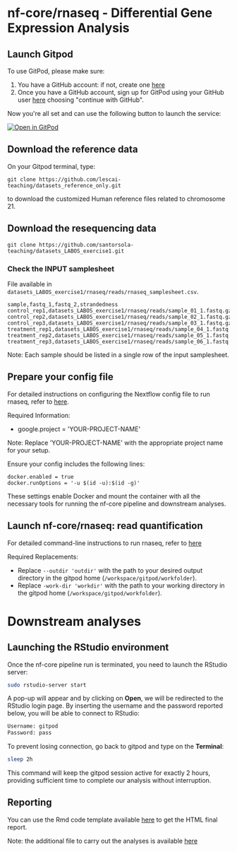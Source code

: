 # nf-core/rnaseq - Differential Gene Expression Analysis



## Launch Gitpod


To use GitPod, please make sure:

1. You have a GitHub account: if not, create one [here](https://github.com/signup)
2. Once you have a GitHub account, sign up for GitPod using your GitHub user [here](https://gitpod.io/login/) choosing "continue with GitHub".

Now you're all set and can use the following button to launch the service:


[![Open in GitPod](https://img.shields.io/badge/Gitpod-%20Open%20in%20Gitpod-908a85?logo=gitpod)](https://gitpod.io/#https://github.com/santorsola-teaching/nf-core-gitpod-run)



## Download the reference data

On your Gitpod terminal, type:

```{bash}
git clone https://github.com/lescai-teaching/datasets_reference_only.git
```

to download the customized Human reference files related to chromosome 21.



## Download the resequencing data

```{bash}
git clone https://github.com/santorsola-teaching/datasets_LABOS_exercise1.git
```



### Check the INPUT samplesheet 

File available in ```datasets_LABOS_exercise1/rnaseq/reads/rnaseq_samplesheet.csv```.

```
sample,fastq_1,fastq_2,strandedness
control_rep1,datasets_LABOS_exercise1/rnaseq/reads/sample_01_1.fastq.gz,datasets_LABOS_exercise1/rnaseq/reads/sample_01_2.fastq.gz,unstranded
control_rep2,datasets_LABOS_exercise1/rnaseq/reads/sample_02_1.fastq.gz,datasets_LABOS_exercise1/rnaseq/reads/sample_02_2.fastq.gz,unstranded
control_rep3,datasets_LABOS_exercise1/rnaseq/reads/sample_03_1.fastq.gz,datasets_LABOS_exercise1/rnaseq/reads/sample_03_2.fastq.gz,unstranded
treatment_rep1,datasets_LABOS_exercise1/rnaseq/reads/sample_04_1.fastq.gz,datasets_LABOS_exercise1/rnaseq/reads/sample_04_2.fastq.gz,unstranded
treatment_rep2,datasets_LABOS_exercise1/rnaseq/reads/sample_05_1.fastq.gz,datasets_LABOS_exercise1/rnaseq/reads/sample_05_2.fastq.gz,unstranded
treatment_rep3,datasets_LABOS_exercise1/rnaseq/reads/sample_06_1.fastq.gz,datasets_LABOS_exercise1/rnaseq/reads/sample_06_2.fastq.gz,unstranded

```

Note:
Each sample should be listed in a single row of the input samplesheet.



## Prepare your config file


For detailed instructions on configuring the Nextflow config file to run rnaseq, refer to [here](https://github.com/santorsola-teaching/class-lab-adv-omics/blob/main/L18_rnaseq_gitpod/rnaseq_run_gitpod/rnaseq_nextflow.config).



Required Information:
- google.project = 'YOUR-PROJECT-NAME'


Note:
Replace 'YOUR-PROJECT-NAME' with the appropriate project name for your setup.

Ensure your config includes the following lines:

```
docker.enabled = true
docker.runOptions = '-u $(id -u):$(id -g)'
```

These settings enable Docker and mount the container with all the necessary tools for running the nf-core pipeline and downstream analyses.


## Launch nf-core/rnaseq: read quantification

For detailed command-line instructions to run rnaseq, refer to [here](https://github.com/santorsola-teaching/class-lab-adv-omics/blob/main/L18_rnaseq_gitpod/rnaseq_run_gitpod/rnaseq_run.sh)


Required Replacements:
- Replace ```--outdir 'outdir'``` with the path to your desired output directory in the gitpod home (```/workspace/gitpod/workfolder```).
- Replace ```-work-dir 'workdir'``` with the path to your working directory in the gitpod home (```/workspace/gitpod/workfolder```).


# Downstream analyses

## Launching the RStudio environment

Once the nf-core pipeline run is terminated, you need to launch the RStudio server:

```bash
sudo rstudio-server start
```

A pop-up will appear and by clicking on **Open**, we will be redirected to the RStudio login page. By inserting the username and the password reported below, you will be able to connect to RStudio:

```bash
Username: gitpod
Password: pass
```

To prevent losing connection, go back to gitpod and type on the **Terminal**:

```bash
sleep 2h
```

This command will keep the gitpod session active for exactly 2 hours, providing sufficient time to complete our analysis without interruption.



## Reporting 

You can use the Rmd code template available [here](https://github.com/santorsola-teaching/class-lab-adv-omics/blob/main/L17_rnaseq_DEA_reporting/reporting_template/report_DEA_gcp.Rmd) to get the HTML final report. 


Note: the additional file to carry out the analyses is available [here](https://github.com/lescai-teaching/datasets_reference_only/blob/main/trascriptome/gencode.v29.transcripts_no-vers_chr21_tx2gene.txt)


